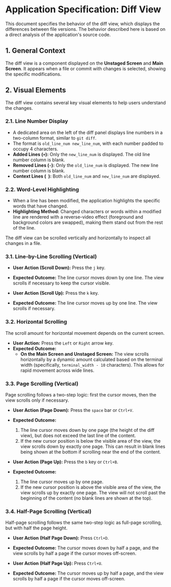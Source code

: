 # Application Specification: Diff View

This document specifies the behavior of the diff view, which displays the differences between file versions. The behavior described here is based on a direct analysis of the application's source code.

## 1. General Context

The diff view is a component displayed on the **Unstaged Screen** and **Main Screen**. It appears when a file or commit with changes is selected, showing the specific modifications.

## 2. Visual Elements

The diff view contains several key visual elements to help users understand the changes.

### 2.1. Line Number Display

- A dedicated area on the left of the diff panel displays line numbers in a two-column format, similar to `git diff`.
- The format is `old_line_num new_line_num`, with each number padded to occupy 4 characters.
- **Added Lines (`+`):** Only the `new_line_num` is displayed. The old line number column is blank.
- **Removed Lines (`-`):** Only the `old_line_num` is displayed. The new line number column is blank.
- **Context Lines (` `):** Both `old_line_num` and `new_line_num` are displayed.

### 2.2. Word-Level Highlighting

- When a line has been modified, the application highlights the specific words that have changed.
- **Highlighting Method:** Changed characters or words within a modified line are rendered with a reverse-video effect (foreground and background colors are swapped), making them stand out from the rest of the line.

The diff view can be scrolled vertically and horizontally to inspect all changes in a file.

### 3.1. Line-by-Line Scrolling (Vertical)

- **User Action (Scroll Down):** Press the `j` key.
- **Expected Outcome:** The line cursor moves down by one line. The view scrolls if necessary to keep the cursor visible.

- **User Action (Scroll Up):** Press the `k` key.
- **Expected Outcome:** The line cursor moves up by one line. The view scrolls if necessary.

### 3.2. Horizontal Scrolling

The scroll amount for horizontal movement depends on the current screen.

- **User Action:** Press the `Left` or `Right` arrow key.
- **Expected Outcome:**
  - **On the Main Screen and Unstaged Screen:** The view scrolls horizontally by a dynamic amount calculated based on the terminal width (specifically, `terminal_width - 10` characters). This allows for rapid movement across wide lines.

### 3.3. Page Scrolling (Vertical)

Page scrolling follows a two-step logic: first the cursor moves, then the view scrolls only if necessary.

- **User Action (Page Down):** Press the `space` bar or `Ctrl+V`.
- **Expected Outcome:**
  1.  The line cursor moves down by one page (the height of the diff view), but does not exceed the last line of the content.
  2.  If the new cursor position is below the visible area of the view, the view scrolls down by exactly one page. This can result in blank lines being shown at the bottom if scrolling near the end of the content.

- **User Action (Page Up):** Press the `b` key or `Ctrl+B`.
- **Expected Outcome:**
  1.  The line cursor moves up by one page.
  2.  If the new cursor position is above the visible area of the view, the view scrolls up by exactly one page. The view will not scroll past the beginning of the content (no blank lines are shown at the top).

### 3.4. Half-Page Scrolling (Vertical)

Half-page scrolling follows the same two-step logic as full-page scrolling, but with half the page height.

- **User Action (Half Page Down):** Press `Ctrl+D`.
- **Expected Outcome:** The cursor moves down by half a page, and the view scrolls by half a page if the cursor moves off-screen.

- **User Action (Half Page Up):** Press `Ctrl+U`.
- **Expected Outcome:** The cursor moves up by half a page, and the view scrolls by half a page if the cursor moves off-screen.